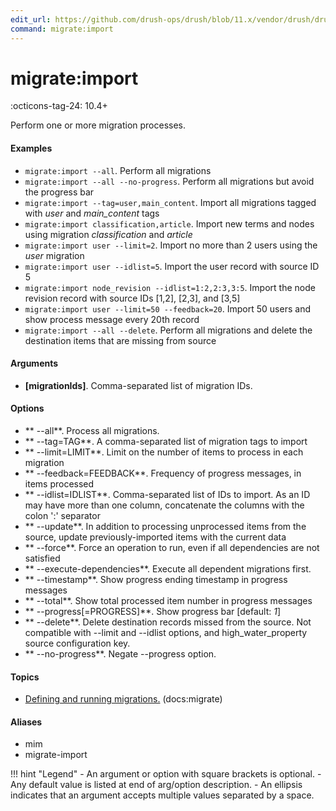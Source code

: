 ```yaml
---
edit_url: https://github.com/drush-ops/drush/blob/11.x/vendor/drush/drush/src/Drupal/Commands/core/MigrateRunnerCommands.php
command: migrate:import
---
```

# migrate:import

:octicons-tag-24: 10.4+

Perform one or more migration processes.

#### Examples

- <code>migrate:import --all</code>. Perform all migrations
- <code>migrate:import --all --no-progress</code>. Perform all migrations but avoid the progress bar
- <code>migrate:import --tag=user,main_content</code>. Import all migrations tagged with *user* and *main_content* tags
- <code>migrate:import classification,article</code>. Import new terms and nodes using migration *classification* and *article*
- <code>migrate:import user --limit=2</code>. Import no more than 2 users using the *user* migration
- <code>migrate:import user --idlist=5</code>. Import the user record with source ID 5
- <code>migrate:import node_revision --idlist=1:2,2:3,3:5</code>. Import the node revision record with source IDs [1,2], [2,3], and [3,5]
- <code>migrate:import user --limit=50 --feedback=20</code>. Import 50 users and show process message every 20th record
- <code>migrate:import --all --delete</code>. Perform all migrations and delete the destination items that are missing from source

#### Arguments

- **[migrationIds]**. Comma-separated list of migration IDs.

#### Options

- ** --all**. Process all migrations.
- ** --tag=TAG**. A comma-separated list of migration tags to import
- ** --limit=LIMIT**. Limit on the number of items to process in each migration
- ** --feedback=FEEDBACK**. Frequency of progress messages, in items processed
- ** --idlist=IDLIST**. Comma-separated list of IDs to import. As an ID may have more than one column, concatenate the columns with the colon ':' separator
- ** --update**. In addition to processing unprocessed items from the source, update previously-imported items with the current data
- ** --force**. Force an operation to run, even if all dependencies are not satisfied
- ** --execute-dependencies**. Execute all dependent migrations first.
- ** --timestamp**. Show progress ending timestamp in progress messages
- ** --total**. Show total processed item number in progress messages
- ** --progress[=PROGRESS]**. Show progress bar [default: *1*]
- ** --delete**. Delete destination records missed from the source. Not compatible with --limit and --idlist options, and high_water_property source configuration key.
- ** --no-progress**. Negate --progress option.

#### Topics

- [Defining and running migrations.](../../vendor/drush/drush/docs/migrate.md) (docs:migrate)

#### Aliases

- mim
- migrate-import

!!! hint "Legend"
    - An argument or option with square brackets is optional.
    - Any default value is listed at end of arg/option description.
    - An ellipsis indicates that an argument accepts multiple values separated by a space.